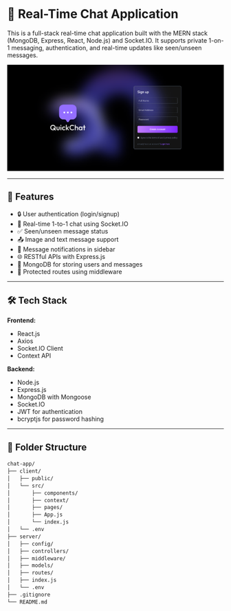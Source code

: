 # 💬 Real-Time Chat Application

This is a full-stack real-time chat application built with the MERN stack (MongoDB, Express, React, Node.js) and Socket.IO. It supports private 1-on-1 messaging, authentication, and real-time updates like seen/unseen messages.

![Home Page](./client/public/homepage.png)

---

## 🚀 Features

- 🔒 User authentication (login/signup)
- 💬 Real-time 1-to-1 chat using Socket.IO
- ✅ Seen/unseen message status
- 📤 Image and text message support
- 🔔 Message notifications in sidebar
- 🌐 RESTful APIs with Express.js
- 🧠 MongoDB for storing users and messages
- 🔧 Protected routes using middleware

---

## 🛠 Tech Stack

**Frontend:**  
- React.js  
- Axios  
- Socket.IO Client  
- Context API

**Backend:**  
- Node.js  
- Express.js  
- MongoDB with Mongoose  
- Socket.IO  
- JWT for authentication  
- bcryptjs for password hashing  

---

## 📁 Folder Structure

```bash
chat-app/
├── client/
│   ├── public/
│   └── src/
│       ├── components/
│       ├── context/
│       ├── pages/
│       ├── App.js
│       └── index.js
│   └── .env
├── server/
│   ├── config/
│   ├── controllers/
│   ├── middleware/
│   ├── models/
│   ├── routes/
│   ├── index.js
│   └── .env
├── .gitignore
└── README.md
